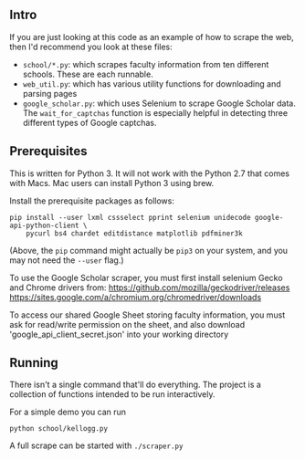 Intro
-----
If you are just looking at this code as an example of how to scrape the web, then I'd recommend you
look at these files:
* `school/*.py`: which scrapes faculty information from ten different schools.  These are each runnable.
* `web_util.py`: which has various utility functions for downloading and parsing pages
* `google_scholar.py`: which uses Selenium to scrape Google Scholar data.
    The `wait_for_captchas` function is especially helpful in detecting three different types of Google captchas.

Prerequisites
-------------
This is written for Python 3.  It will not work with the Python 2.7 that comes with Macs.
Mac users can install Python 3 using brew.

Install the prerequisite packages as follows:

    pip install --user lxml cssselect pprint selenium unidecode google-api-python-client \
        pycurl bs4 chardet editdistance matplotlib pdfminer3k

(Above, the `pip` command might actually be `pip3` on your system, and you may not need the `--user` flag.)

To use the Google Scholar scraper, you must first install selenium Gecko and Chrome drivers from:
https://github.com/mozilla/geckodriver/releases
https://sites.google.com/a/chromium.org/chromedriver/downloads

To access our shared Google Sheet storing faculty information, you must ask for read/write permission on the sheet,
and also download 'google_api_client_secret.json' into your working directory

Running
-------
There isn't a single command that'll do everything.  The project is a collection of functions 
intended to be run interactively.

For a simple demo you can run

    python school/kellogg.py

A full scrape can be started with `./scraper.py`